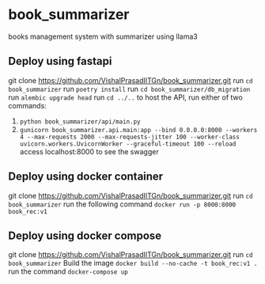 # book_summarizer
books management system with summarizer using llama3

## Deploy using fastapi
git clone https://github.com/VishalPrasadIITGn/book_summarizer.git
run `cd book_summarizer`
run `poetry install`
run `cd book_summarizer/db_migration`
run `alembic upgrade head`
run `cd ../..`
to host the API, run either of two commands:
1. `python book_summarizer/api/main.py`
2. `gunicorn book_summarizer.api.main:app --bind 0.0.0.0:8000 --workers 4 --max-requests 2000 --max-requests-jitter 100 --worker-class uvicorn.workers.UvicornWorker --graceful-timeout 100 --reload`
access localhost:8000 to see the swagger

## Deploy using docker container
git clone https://github.com/VishalPrasadIITGn/book_summarizer.git
run `cd book_summarizer`
run the following command `docker run -p 8000:8000 book_rec:v1`

## Deploy using docker compose
git clone https://github.com/VishalPrasadIITGn/book_summarizer.git
run `cd book_summarizer`
Build the image `docker build --no-cache -t book_rec:v1 .`
run the command `docker-compose up`

